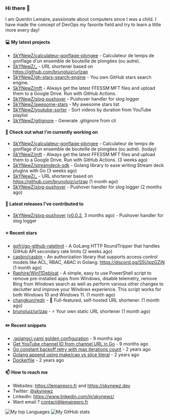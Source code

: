 ### Hi there 👋

I am Quentin Lemaire, passionate about computers since I was a child.
I have made the concept of DevOps my favorite field and try to learn a little more every day!

#### 💻 My latest projects


- [SkYNewZ/calculateur-gonflage-plongee](https://github.com/SkYNewZ/calculateur-gonflage-plongee) - Calculateur de temps de gonflage d&#39;un ensemble de bouteille de plongées (ou autre).
- [SkYNewZ/_](https://github.com/SkYNewZ/_) - URL shortener based on https://github.com/brunoluiz/urlzap
- [SkYNewZ/gh-stars-search-engine](https://github.com/SkYNewZ/gh-stars-search-engine) - You own GitHub stars search engine.
- [SkYNewZ/mft](https://github.com/SkYNewZ/mft) - Always get the latest FFESSM MFT files and upload them to a Google Drive. Run with GitHub Actions.
- [SkYNewZ/slog-pushover](https://github.com/SkYNewZ/slog-pushover) - Pushover handler for slog logger
- [SkYNewZ/awesome-stars](https://github.com/SkYNewZ/awesome-stars) - My awesome stars list
- [SkYNewZ/youtube-sorter](https://github.com/SkYNewZ/youtube-sorter) - Sort videos by duration from YouTube playlist
- [SkYNewZ/gitignore](https://github.com/SkYNewZ/gitignore) - Generate .gitignore from cli

#### 👷 Check out what I'm currently working on


- [SkYNewZ/calculateur-gonflage-plongee](https://github.com/SkYNewZ/calculateur-gonflage-plongee) - Calculateur de temps de gonflage d&#39;un ensemble de bouteille de plongées (ou autre). (today)
- [SkYNewZ/mft](https://github.com/SkYNewZ/mft) - Always get the latest FFESSM MFT files and upload them to a Google Drive. Run with GitHub Actions. (3 weeks ago)
- [SkYNewZ/streamdeck-sdk](https://github.com/SkYNewZ/streamdeck-sdk) - Golang library to ease writing Stream deck plugins with Go (3 weeks ago)
- [SkYNewZ/_](https://github.com/SkYNewZ/_) - URL shortener based on https://github.com/brunoluiz/urlzap (1 month ago)
- [SkYNewZ/slog-pushover](https://github.com/SkYNewZ/slog-pushover) - Pushover handler for slog logger (2 months ago)

#### 🚀 Latest releases I've contributed to


- [SkYNewZ/slog-pushover](https://github.com/SkYNewZ/slog-pushover) ([v0.0.2](https://github.com/SkYNewZ/slog-pushover/releases/tag/v0.0.2), 3 months ago) - Pushover handler for slog logger

#### ⭐ Recent stars

- [gofri/go-github-ratelimit](https://github.com/gofri/go-github-ratelimit) - A GoLang HTTP RoundTripper that handles GitHub API secondary rate limits (2 weeks ago)
- [casbin/casbin](https://github.com/casbin/casbin) - An authorization library that supports access control models like ACL, RBAC, ABAC in Golang: https://discord.gg/S5UjpzGZjN (1 month ago)
- [Raphire/Win11Debloat](https://github.com/Raphire/Win11Debloat) - A simple, easy to use PowerShell script to remove pre-installed apps from Windows, disable telemetry, remove Bing from Windows search as well as perform various other changes to declutter and improve your Windows experience. This script works for both Windows 10 and Windows 11. (1 month ago)
- [changkun/redir](https://github.com/changkun/redir) - 🧭  Full-featured, self-hosted URL shortener. (1 month ago)
- [brunoluiz/urlzap](https://github.com/brunoluiz/urlzap) - ⚡️ Your own static URL shortener (1 month ago)

#### ✏️ Recent snippets


- [.golangci.yaml golden configuration](https://gist.github.com/1298ddacb28d23738a9498509765baae) - 9 months ago
- [Get YouTube channel ID from channel URL in Go](https://gist.github.com/876c3fe69d7d84cf47510032194ff888) - 9 months ago
- [Go constant backoff retry with max iterations count](https://gist.github.com/69f09bb63ed1429557aa9121042531fa) - 2 years ago
- [Golang append using make/cap vs slice literal](https://gist.github.com/ebdcb5d1737bcabc66238d0818250f4b) - 2 years ago
- [Dockerfile](https://gist.github.com/0a0e1b32f91ea09efa1f5bdfef480b21) - 2 years ago

#### 📫 How to reach me

- Websites: https://lemairepro.fr and https://skynewz.dev
- Twitter: [@skynewz](https://twitter.com/skynewz)
- LinkedIn: https://www.linkedin.com/in/skynewz/
- Want email ? [contact@lemairepro.fr](mailto:contact@lemairepro.fr?subject=Contact%20from%20your%20Github%20Profile)

![My top Languages](https://github-readme-stats.vercel.app/api/top-langs/?username=skynewz&hide=javascript,html,css,typescript&layout=compact)
![My GitHub stats](https://github-readme-stats.vercel.app/api?username=skynewz&count_private=true&show_icons=true)

